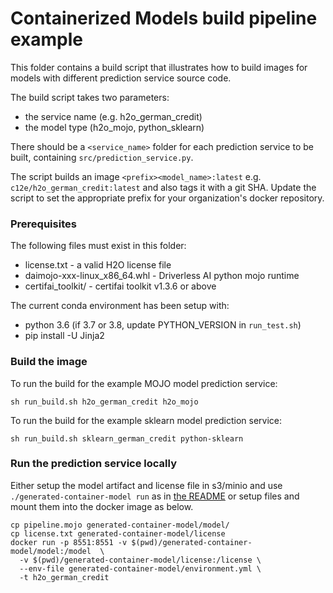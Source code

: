 # Containerized Models build pipeline example

This folder contains a build script that illustrates how to build images
for models with different prediction service source code.

The build script takes two parameters:
* the service name (e.g. h2o_german_credit)
* the model type (h2o_mojo, python_sklearn)

There should be a `<service_name>` folder for each prediction service to be
built, containing `src/prediction_service.py`.

The script builds an image `<prefix><model_name>:latest` e.g.
`c12e/h2o_german_credit:latest` and also tags it with a git SHA. Update the
script to set the appropriate prefix for your organization's docker repository.

### Prerequisites

The following files must exist in this folder:
* license.txt - a valid H2O license file
* daimojo-xxx-linux_x86_64.whl - Driverless AI python mojo runtime
* certifai_toolkit/ - certifai toolkit v1.3.6 or above

The current conda environment has been setup with:
* python 3.6 (if 3.7 or 3.8, update PYTHON_VERSION in `run_test.sh`)
* pip install -U Jinja2


### Build the image

To run the build for the example MOJO model prediction service:
```
sh run_build.sh h2o_german_credit h2o_mojo
```

To run the build for the example sklearn model prediction service:
```
sh run_build.sh sklearn_german_credit python-sklearn
```

### Run the prediction service locally

Either setup the model artifact and license file in s3/minio and use
`./generated-container-model run` as in [the README](../README.md) or
setup files and mount them into the docker image as below.
```
cp pipeline.mojo generated-container-model/model/
cp license.txt generated-container-model/license
docker run -p 8551:8551 -v $(pwd)/generated-container-model/model:/model  \
  -v $(pwd)/generated-container-model/license:/license \
  --env-file generated-container-model/environment.yml \
  -t h2o_german_credit
```
